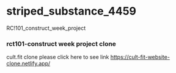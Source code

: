 # striped_substance_4459
RC!101_construct_week_project


### rct101-construct week project clone
cult.fit clone
please click here to see
link   https://cult-fit-website-clone.netlify.app/
